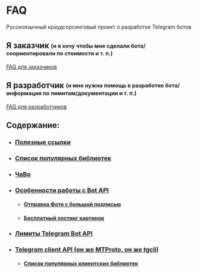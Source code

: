 # FAQ
Русскоязычный краудсорсинговый проект о разработке Telegram ботов


## Я заказчик <sub><sup>(и я хочу чтобы мне сделали бота/соориентировали по стоимости и т. п.)</sub></sup>

[FAQ для заказчиков](CUSTOMER.md)

## Я разработчик <sub><sup>(и мне нужна помощь в разработке бота/информация по лимитам/документации и т. п.)</sub></sup>
[FAQ для разработчиков](DEVELOPER.md)

## Содержание:

- ### [Полезные ссылки](https://github.com/Telegram-Bot-FAQ/FAQ/blob/master/DEVELOPER.md#%D0%BF%D0%BE%D0%BB%D0%B5%D0%B7%D0%BD%D1%8B%D0%B5-%D1%81%D1%81%D1%8B%D0%BB%D0%BA%D0%B8)

- ### [Список популярных библиотек](https://github.com/Telegram-Bot-FAQ/FAQ/blob/master/DEVELOPER.md#%D1%81%D0%BF%D0%B8%D1%81%D0%BE%D0%BA-%D0%BF%D0%BE%D0%BF%D1%83%D0%BB%D1%8F%D1%80%D0%BD%D1%8B%D1%85-%D0%B1%D0%B8%D0%B1%D0%BB%D0%B8%D0%BE%D1%82%D0%B5%D0%BA)

- ### [ЧаВо](https://github.com/Telegram-Bot-FAQ/FAQ/blob/master/DEVELOPER.md#%D1%87%D0%B0%D0%B2%D0%BE)

+ ### [Особенности работы с Bot API](https://github.com/Telegram-Bot-FAQ/FAQ/blob/master/DEVELOPER.md#%D0%BE%D1%81%D0%BE%D0%B1%D0%B5%D0%BD%D0%BD%D0%BE%D1%81%D1%82%D0%B8-%D1%80%D0%B0%D0%B1%D0%BE%D1%82%D1%8B-%D1%81-bot-api)
  - #### [Отправка Фото с большой подписью](https://github.com/Telegram-Bot-FAQ/FAQ/blob/master/DEVELOPER.md#%D0%BE%D1%82%D0%BF%D1%80%D0%B0%D0%B2%D0%BA%D0%B0-%D1%84%D0%BE%D1%82%D0%BE-%D1%81-%D0%B1%D0%BE%D0%BB%D1%8C%D1%88%D0%BE%D0%B9-%D0%BF%D0%BE%D0%B4%D0%BF%D0%B8%D1%81%D1%8C%D1%8E)
  - #### [Бесплатный хостинг картинок](https://github.com/Telegram-Bot-FAQ/FAQ/blob/master/DEVELOPER.md#%D0%B1%D0%B5%D1%81%D0%BF%D0%BB%D0%B0%D1%82%D0%BD%D1%8B%D0%B9-%D1%85%D0%BE%D1%81%D1%82%D0%B8%D0%BD%D0%B3-%D0%BA%D0%B0%D1%80%D1%82%D0%B8%D0%BD%D0%BE%D0%BA)

- ### [Лимиты Telegram Bot API](https://github.com/Telegram-Bot-FAQ/FAQ/blob/master/DEVELOPER.md#%D0%BB%D0%B8%D0%BC%D0%B8%D1%82%D1%8B-telegram-bot-api)

+ ### [Telegram client API (он же MTProto, он же tgcli)](https://github.com/Telegram-Bot-FAQ/FAQ/blob/master/DEVELOPER.md#telegram-client-api-%D0%BE%D0%BD-%D0%B6%D0%B5-mtproto-%D0%BE%D0%BD-%D0%B6%D0%B5-tgcli)
  - #### [Список популярных клиентских библиотек](https://github.com/Telegram-Bot-FAQ/FAQ/blob/master/DEVELOPER.md#%D1%81%D0%BF%D0%B8%D1%81%D0%BE%D0%BA-%D0%BF%D0%BE%D0%BF%D1%83%D0%BB%D1%8F%D1%80%D0%BD%D1%8B%D1%85-%D0%BA%D0%BB%D0%B8%D0%B5%D0%BD%D1%82%D1%81%D0%BA%D0%B8%D1%85-%D0%B1%D0%B8%D0%B1%D0%BB%D0%B8%D0%BE%D1%82%D0%B5%D0%BA)

